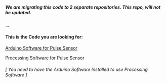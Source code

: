 
##### We are migrating this code to 2 separate repositories. This repo, will not be updated.
…
#### This is the Code you are looking for:

[Arduino Software for Pulse Sensor](https://github.com/WorldFamousElectronics/PulseSensor_Amped_Arduino)

[Processing Software for Pulse Sensor](https://github.com/WorldFamousElectronics/PulseSensor_Amped_Processing_Visualizer)
###### [ You need to have the Arduino Software Installed to use Processing Software ]
